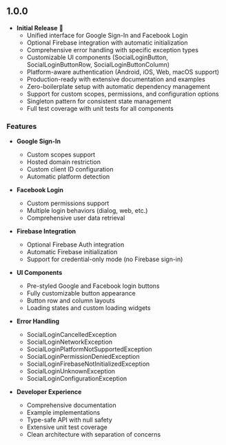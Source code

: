 ## 1.0.0

* **Initial Release** 🎉
  * Unified interface for Google Sign-In and Facebook Login
  * Optional Firebase integration with automatic initialization
  * Comprehensive error handling with specific exception types
  * Customizable UI components (SocialLoginButton, SocialLoginButtonRow, SocialLoginButtonColumn)
  * Platform-aware authentication (Android, iOS, Web, macOS support)
  * Production-ready with extensive documentation and examples
  * Zero-boilerplate setup with automatic dependency management
  * Support for custom scopes, permissions, and configuration options
  * Singleton pattern for consistent state management
  * Full test coverage with unit tests for all components

### Features

* **Google Sign-In**
  * Custom scopes support
  * Hosted domain restriction
  * Custom client ID configuration
  * Automatic platform detection

* **Facebook Login**
  * Custom permissions support
  * Multiple login behaviors (dialog, web, etc.)
  * Comprehensive user data retrieval

* **Firebase Integration**
  * Optional Firebase Auth integration
  * Automatic Firebase initialization
  * Support for credential-only mode (no Firebase sign-in)

* **UI Components**
  * Pre-styled Google and Facebook login buttons
  * Fully customizable button appearance
  * Button row and column layouts
  * Loading states and custom loading widgets

* **Error Handling**
  * SocialLoginCancelledException
  * SocialLoginNetworkException
  * SocialLoginPlatformNotSupportedException
  * SocialLoginPermissionDeniedException
  * SocialLoginFirebaseNotInitializedException
  * SocialLoginUnknownException
  * SocialLoginConfigurationException

* **Developer Experience**
  * Comprehensive documentation
  * Example implementations
  * Type-safe API with null safety
  * Extensive unit test coverage
  * Clean architecture with separation of concerns
